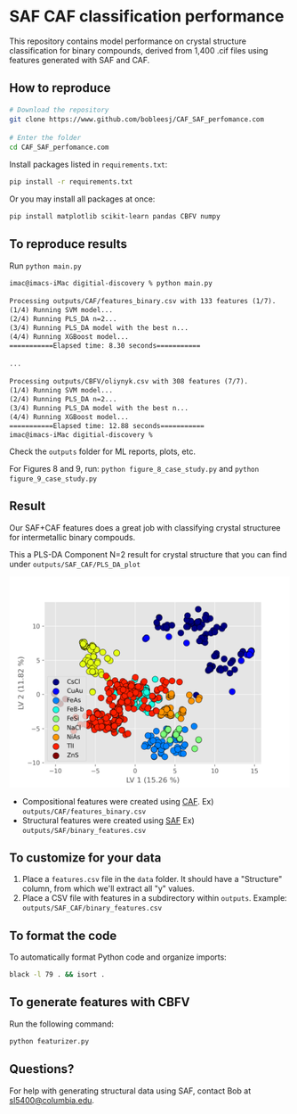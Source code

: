 # SAF CAF classification performance

This repository contains model performance on crystal structure classification for binary compounds, derived from 1,400 .cif files using features generated with SAF and CAF.

## How to reproduce

```bash
# Download the repository
git clone https://www.github.com/bobleesj/CAF_SAF_perfomance.com

# Enter the folder
cd CAF_SAF_perfomance.com
```

Install packages listed in `requirements.txt`:

```bash
pip install -r requirements.txt
```

Or you may install all packages at once:

```bash
pip install matplotlib scikit-learn pandas CBFV numpy
```

## To reproduce results

Run `python main.py`

```
imac@imacs-iMac digitial-discovery % python main.py

Processing outputs/CAF/features_binary.csv with 133 features (1/7).
(1/4) Running SVM model...
(2/4) Running PLS_DA n=2...
(3/4) Running PLS_DA model with the best n...
(4/4) Running XGBoost model...
===========Elapsed time: 8.30 seconds===========

...

Processing outputs/CBFV/oliynyk.csv with 308 features (7/7).
(1/4) Running SVM model...
(2/4) Running PLS_DA n=2...
(3/4) Running PLS_DA model with the best n...
(4/4) Running XGBoost model...
===========Elapsed time: 12.88 seconds===========
imac@imacs-iMac digitial-discovery % 
```

Check the `outputs` folder for ML reports, plots, etc.

For Figures 8 and 9, run:
`python figure_8_case_study.py` and
`python figure_9_case_study.py`

## Result

Our SAF+CAF features does a great job with classifying crystal structuree for intermetallic binary compouds. 

This a PLS-DA Component N=2 result for crystal structure that you can find under `outputs/SAF_CAF/PLS_DA_plot` 

![](img/SAF_CAF_binary_features_n=2.png)

- Compositional features were created using [CAF](https://github.com/bobleesj/composition-analyzer-featurizer). Ex) `outputs/CAF/features_binary.csv`
- Structural features were created using [SAF](https://github.com/bobleesj/structure-analyzer-featurizer) Ex) `outputs/SAF/binary_features.csv`

## To customize for your data

1. Place a `features.csv` file in the `data` folder. It should have a "Structure" column, from which we'll extract all "y" values.
2. Place a CSV file with features in a subdirectory within `outputs`. Example: `outputs/SAF_CAF/binary_features.csv`

## To format the code

To automatically format Python code and organize imports:

```bash
black -l 79 . && isort .
```

## To generate features with CBFV

Run the following command:

```bash
python featurizer.py
```

## Questions?

For help with generating structural data using SAF, contact Bob at [sl5400@columbia.edu](mailto:sl5400@columbia.edu).

